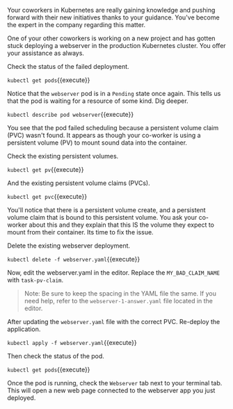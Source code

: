 Your coworkers in Kubernetes are really gaining knowledge and pushing forward
with their new initiatives thanks to your guidance. You've become the expert in
the company regarding this matter.

One of your other coworkers is working on a new project and has gotten stuck
deploying a webserver in the production Kubernetes cluster. You offer your
assistance as always.

Check the status of the failed deployment.

`kubectl get pods`{{execute}}

Notice that the `webserver` pod is in a `Pending` state once again. This tells
us that the pod is waiting for a resource of some kind. Dig deeper.

`kubectl describe pod webserver`{{execute}}

You see that the pod failed scheduling because a persistent volume claim (PVC) wasn't
found. It appears as though your co-worker is using a persistent volume (PV) to
mount sound data into the container.

Check the existing persistent volumes.

`kubectl get pv`{{execute}}

And the existing persistent volume claims (PVCs).

`kubectl get pvc`{{execute}}

You'll notice that there is a persistent volume create, and a persistent volume
claim that is bound to this persistent volume. You ask your co-worker about this
and they explain that this IS the volume they expect to mount from their
container. Its time to fix the issue.

Delete the existing webserver deployment.

`kubectl delete -f webserver.yaml`{{execute}}

Now, edit the webserver.yaml in the editor. Replace the `MY_BAD_CLAIM_NAME` with
`task-pv-claim`. 

>Note: Be sure to keep the spacing in the YAML file the same. If you need help,
>refer to the `webserver-1-answer.yaml` file located in the editor.

After updating the `webserver.yaml` file with the correct PVC. Re-deploy the
application.

`kubectl apply -f webserver.yaml`{{execute}}

Then check the status of the pod.

`kubectl get pods`{{execute}}

Once the pod is running, check the `Webserver` tab next to your terminal tab.
This will open a new web page connected to the webserver app you just deployed.